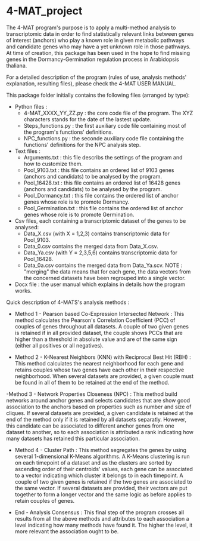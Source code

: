 # 4-MAT_project

The 4-MAT program's purpose is to apply a multi-method analysis to transcriptomic data in order to find statistically relevant links between genes of interest (anchors) who play a known role in given metabolic pathways and candidate genes who may have a yet unknown role in those pathways.
At time of creation, this package has been used in the hope to find missing genes in the Dormancy-Germination regulation process in Arabidopsis thaliana.

For a detailed description of the program (rules of use, analysis methods' explanation, resulting files), please check the 4-MAT USER MANUAL.

This package folder initially contains the following files (arranged by type):

- Python files :
	- 4-MAT_XXXX_YY_ZZ.py : the core code file of the program. The XYZ characters stands for the date of the lastest update.
	- Steps_functions.py : the first auxiliary code file containing most of the program's functions' definitions.
	- NPC_functions.py : the seconde auxiliary code file containing the functions' definitions for the NPC analysis step.
- Text files :
	- Arguments.txt : this file describs the settings of the program and how to customize them.
	- Pool_9103.txt : this file contains an ordered list of 9103 genes (anchors and candidats) to be analysed by the program.
	- Pool_16428.txt : this file contains an ordered list of 16428 genes (anchors and candidats) to be analysed by the program.
	- Pool_Dormancy.txt : this file contains the ordered list of anchor genes whose role is to promote Dormancy.
	- Pool_Germination.txt : this file contains the ordered list of anchor genes whose role is to promote Germination.
- Csv files, each containing a transcriptomic dataset of the genes to be analysed:
	- Data_X.csv (with X = 1,2,3) contains transcriptomic data for Pool_9103.
	- Data_0.csv contains the merged data from Data_X.csv.
	- Data_Ya.csv (with Y = 2,3,5,6) contains transcriptomic data for Pool_16428.
	- Data_0a.csv contains the merged data from Data_Ya.scv.
	NOTE : "merging" the data means that for each gene, the data vectors from the concerned datasets have been regrouped into a single vector.
- Docx file : the user manual which explains in details how the program works.

Quick description of 4-MATS's analysis methods :
- Method 1 - Pearson based Co-Expression Intersected Network : This method calculates the Pearson's Correlation Coefficient (PCC) of couples of genes throughout all datasets. A couple of two given genes is retained if in all provided dataset, the couple shows PCCs that are higher than a threshold in absolute value and are of the same sign (either all positives or all negatives).

- Method 2 - K-Nearest Neighbors (KNN) with Reciprocal Best Hit (RBH) : This method calculates the nearest neighborhood for each gene and retains couples whose two genes have each other in their respective neighborhood. When several datasets are provided, a given couple must be found in all of them to be retained at the end of the method.

-Method 3 - Network Properties Closeness (NPC) : This method build networks around anchor genes and selects candidates that are show good association to the anchors based on properties such as number and size of cliques. If several datasets are provided, a given candidate is retained at the end of the method only if it is retained by all datasets separatly. However, this candidate can be associated to different anchor genes from one dataset to another, so to each association is attributed a rank indicating how many datasets has retained this particular association.

- Method 4 - Cluster Path : This method segregates the genes by using several 1-dimensional K-Means algorithms. A K-Means clustering is run on each timepoint of a dataset and as the clusters are sorted by ascending order of their centroids' values, each gene can be associated to a vector indicating which cluster it belongs to in each timepoint. A couple of two given genes is retained if the two genes are associated to the same vector. If several datasets are provided, their vectors are put together to form a longer vector and the same logic as before applies to retain couples of genes.

- End - Analysis Consensus : This final step of the program crosses all results from all the above methods and attributes to each association a level indicating how many methods have found it. The higher the level, it more relevant the association ought to be.
